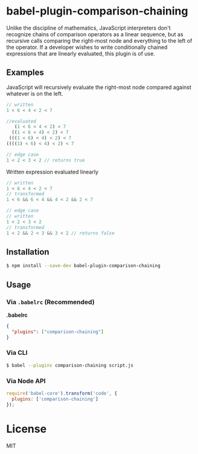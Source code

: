 # babel-plugin-comparison-chaining

Unlike the discipline of mathematics, JavaScript interpreters don't recognize chains of comparison operators as a linear sequence, but as recursive calls comparing the right-most node and everything to the left of the operator.  If a developer wishes to write conditionally chained expressions that are linearly evaluated, this plugin is of use.

## Examples

JavaScript will recursively evaluate the right-most node compared against whatever is on the left.

```javascript
// written
1 < 6 < 4 < 2 < 7

//evaluated
   (1 < 6 < 4 < 2) < 7 
  ((1 < 6 < 4) < 2) < 7
 (((1 < 6) < 4) < 2) < 7
((((1) < 6) < 4) < 2) < 7

// edge case
1 < 2 < 3 < 2 // returns true
```

Written expression evaluated linearly

```javascript
// written
1 < 6 < 4 < 2 < 7
// transformed
1 < 6 && 6 < 4 && 4 < 2 && 2 < 7

// edge case
// written
1 < 2 < 3 < 2
// transformed
1 < 2 && 2 < 3 && 3 < 2 // returns false
```

## Installation

```sh
$ npm install --save-dev babel-plugin-comparison-chaining
```

## Usage

### Via `.babelrc` (Recommended)

**.babelrc**

```json
{
  "plugins": ["comparison-chaining"]
}
```

### Via CLI

```sh
$ babel --plugins comparison-chaining script.js
```

### Via Node API

```javascript
require('babel-core').transform('code', {
  plugins: ['comparison-chaining']
});
```

# License

MIT
